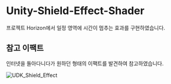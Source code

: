# Unity-Shield-Effect-Shader
프로젝트 Horizon에서 일정 영역에 시간이 멈추는 효과를 구현하였습니다.









## 참고 이팩트
인터넷을 돌아다니다가 원하던 형태의 이팩트를 발견하여 참고하였습니다.


![UDK_Shield_Effect](https://user-images.githubusercontent.com/11326612/69848410-67558c00-12bd-11ea-973d-6a7bcf67c27c.gif)
